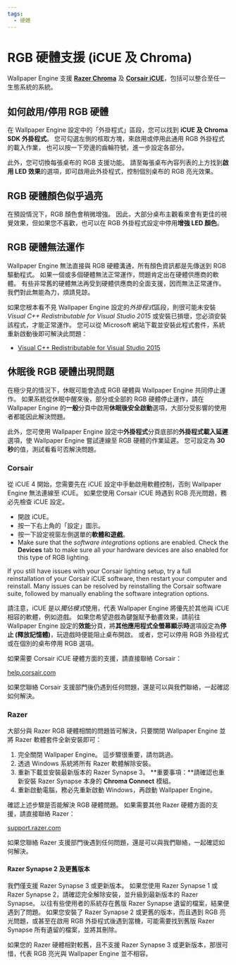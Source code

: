 ```yaml
---
tags:
  - 硬體
---
```


# RGB 硬體支援 (iCUE 及 Chroma)

Wallpaper Engine 支援 [**Razer Chroma**](https://www.razer.com/chroma) 及 [**Corsair iCUE**](https://www.corsair.com/icue)，包括可以整合至任一生態系統的系統。

## 如何啟用/停用 RGB 硬體

在 Wallpaper Engine 設定中的「外掛程式」區段，您可以找到 **iCUE 及 Chroma SDK 外掛程式**。  您可勾選左側的核取方塊，來啟用或停用此通用 RGB 外掛程式的載入作業， 也可以按一下旁邊的齒輪符號，進一步設定各部分。

此外，您可切換每張桌布的 RGB 支援功能。 請至每張桌布內容列表的上方找到**啟用 LED 效果**的選項，即可啟用此外掛程式，控制個別桌布的 RGB 亮光效果。

## RGB 硬體顏色似乎過亮

在預設情況下，RGB 顏色會稍微增強。 因此，大部分桌布主觀看來會有更佳的視覺效果，但如果您不喜歡，也可以在 RGB 外掛程式設定中停用**增強 LED 顏色**。

## RGB 硬體無法運作

Wallpaper Engine 無法直接與 RGB 硬體溝通，所有顏色資訊都是先傳送到 RGB 驅動程式。 如果一個或多個硬體無法正常運作，問題肯定出在硬體供應商的軟體。 有些非常舊的硬體無法再受到硬體供應商的全面支援，因而無法正常運作。 我們對此無能為力，煩請見諒。

如果您根本看不見 Wallpaper Engine 設定的*外掛程式*區段，則很可能未安裝 *Visual C++ Redistributable for Visual Studio 2015* 或安裝已損壞，您必須安裝該程式，才能正常運作。 您可以從 Microsoft 網站下載並安裝此程式套件，系統重新啟動後即可解決此問題：

* [Visual C++ Redistributable for Visual Studio 2015](https://www.microsoft.com/download/details.aspx?id=48145)

## 休眠後 RGB 硬體出現問題

在極少見的情況下，休眠可能會造成 RGB 硬體與 Wallpaper Engine 共同停止運作。 如果系統從休眠中醒來後，部分或全部的 RGB 硬體停止運作，請在 Wallpaper Engine 的**一般**分頁中啟用**休眠後安全啟動**選項，大部分受影響的使用者都能因此解決問題。

此外，您可使用 Wallpaper Engine 設定中**外掛程式**分頁底部的**外掛程式載入延遲**選項，使 Wallpaper Engine 嘗試連線至 RGB 硬體的作業延遲。 您可設定為 **30 秒**的值，測試看看可否解決問題。

### Corsair

從 iCUE 4 開始，您需要先在 iCUE 設定中手動啟用軟體控制，否則 Wallpaper Engine 無法連線至 iCUE。 如果您使用 Corsair iCUE 時遇到 RGB 亮光問題，務必先檢查 iCUE 設定。

* 開啟 iCUE。
* 按一下右上角的「設定」圖示。
* 按一下設定視窗左側選單的**軟體和遊戲**。
* Make sure that the *software integrations* options are enabled. Check the **Devices** tab to make sure all your hardware devices are also enabled for this type of RGB lighting.

If you still have issues with your Corsair lighting setup, try a full reinstallation of your Corsair iCUE software, then restart your computer and reinstall. Many issues can be resolved by reinstalling the Corsair software suite, followed by manually enabling the software integration options.

請注意，iCUE 是以*獨佔模式*使用，代表 Wallpaper Engine 將優先於其他與 iCUE 相容的軟體，例如遊戲。 如果您希望遊戲為鍵盤賦予動畫效果，請前往 Wallpaper Engine 設定的**效能**分頁，將**其他應用程式全螢幕顯示時**選項設定為**停止 (釋放記憶體)**，玩遊戲時便能阻止桌布開啟。 或者，您可以停用 RGB 外掛程式或在個別的桌布停用 RGB 選項。

如果需要 Corsair iCUE 硬體方面的支援，請直接聯絡 Corsair：

[help.corsair.com](https://help.corsair.com/)

如果您聯絡 Corsair 支援部門後仍遇到任何問題，還是可以與我們聯絡，一起確認如何解決。

### Razer

大部分與 Razer RGB 硬體相關的問題皆可解決，只要關閉 Wallpaper Engine 並將 Razer 軟體套件全新安裝即可：

1. 完全關閉 Wallpaper Engine。 這步驟很重要，請勿跳過。
2. 透過 Windows 系統將所有 Razer 軟體解除安裝。
3. 重新下載並安裝最新版本的 Razer Synapse 3。 **重要事項：**請確認也重新安裝 Razer Synapse 本身的 **Chroma Connect** 模組。
4. 重新啟動電腦，務必先重新啟動 Windows，再啟動 Wallpaper Engine。

確認上述步驟是否能解決 RGB 硬體問題。 如果需要其他 Razer 硬體方面的支援，請直接聯絡 Razer：

[support.razer.com](https://support.razer.com/)

如果您聯絡 Razer 支援部門後遇到任何問題，還是可以與我們聯絡，一起確認如何解決。

#### Razer Synapse 2 及更舊版本

我們僅支援 Razer Synapse 3 或更新版本。 如果您使用 Razer Synapse 1 或 Razer Synapse 2，請確認完全解除安裝，並升級到最新版本的 Razer Synapse。 以往有些使用者的系統存在舊版 Razer Synapse 遺留的檔案，結果便遇到了問題。 如果您安裝了 Razer Synapse 2 或更舊的版本，而且遇到 RGB 亮光問題，或甚至在啟用 RGB 外掛程式後遇到當機，可能需要找到舊版 Razer Synapse 所有遺留的檔案，並將其刪除。

如果您的 Razer 硬體相對較舊，且不支援 Razer Synapse 3 或更新版本，那很可惜，代表 RGB 亮光與 Wallpaper Engine 並不相容。